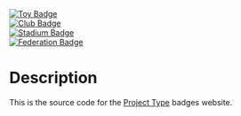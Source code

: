 <a href="https://project-types.github.io">
	<img src="https://img.shields.io/badge/project%20type-toy-blue" alt="Toy Badge">
</a>
<br>
<a href="https://project-types.github.io">
	<img src="https://img.shields.io/badge/project%20type-club-ff69b4" alt="Club Badge">
</a>
<br>
<a href="https://project-types.github.io">
	<img src="https://img.shields.io/badge/project%20type-stadium-orange" alt="Stadium Badge">
</a>
<br>
<a href="https://project-types.github.io">
	<img src="https://img.shields.io/badge/project%20type-federation-brightgreen" alt="Federation Badge">
</a>

# Description

This is the source code for the [Project Type](https://project-types.github.io) badges website.
